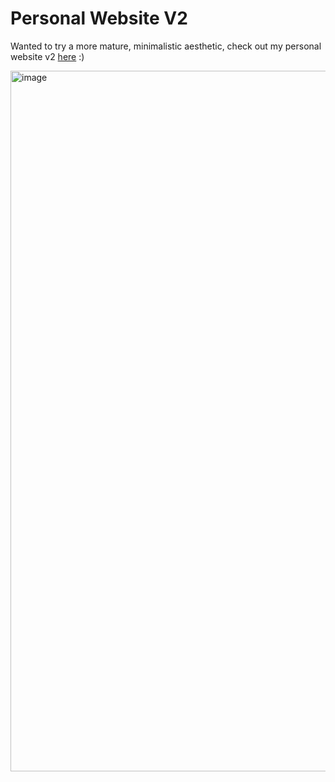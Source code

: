 # Personal Website V2
Wanted to try a more mature, minimalistic aesthetic, check out my personal website v2 [here](https://anniecai.com/) :)

<img width="1121" alt="image" src="https://github.com/user-attachments/assets/1ebd5d51-d738-4a86-9f64-a13e7f1229f2">
